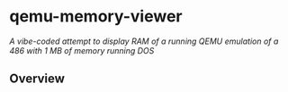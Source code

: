 # qemu-memory-viewer

_A vibe-coded attempt to display RAM of a running QEMU emulation of a 486 with 1 MB of memory running DOS_


## Overview

